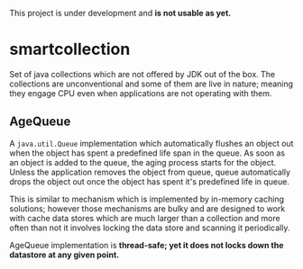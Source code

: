 This project is under development and **is not usable as yet.**

# smartcollection

Set of java collections which are not offered by JDK out of the box. The collections are unconventional and some of them are live in nature; meaning they engage CPU even when applications are not operating with them.

## AgeQueue
A `java.util.Queue` implementation which automatically flushes an object out when the object has spent a predefined life span in the queue. As soon as an object is added to the queue, the aging process starts for the object. Unless the application removes the object from queue, queue automatically drops the object out once the object has spent it's predefined life in queue.

This is similar to mechanism which is implemented by in-memory caching solutions; however those mechanisms are bulky and are designed to work with cache data stores which are much larger than a collection and more often than not it involves locking the data store and scanning it periodically.

AgeQueue implementation is **thread-safe; yet it does not locks down the datastore at any given point.**
